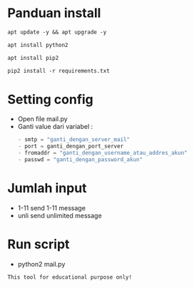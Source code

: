 # Panduan install
```txt
apt update -y && apt upgrade -y
```
```txt 
apt install python2
```
```txt
apt install pip2
```
```txt
pip2 install -r requirements.txt
```
# Setting config
- Open file mail.py
- Ganti value dari variabel :
  ```python
  - smtp = "ganti_dengan_server_mail"
  - port = ganti_dengan_port_server
  - fromaddr = "ganti_dengan_username_atau_addres_akun"
  - passwd = "ganti_dengan_password_akun"
   ```
# Jumlah input
- 1-11 send 1-11 message
- unli send unlimited message
# Run script
- python2 mail.py

```txt
This tool for educational purpose only!
```
